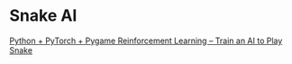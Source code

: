 # Snake AI

[Python + PyTorch + Pygame Reinforcement Learning – Train an AI to Play Snake](https://www.youtube.com/watch?v=L8ypSXwyBds)
